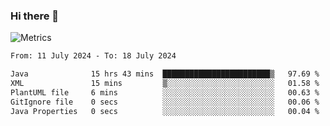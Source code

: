 ### Hi there 👋

![Metrics](https://github.com/radoapx/radoapx/blob/main/github-metrics.svg)

<!--START_SECTION:waka-->

```txt
From: 11 July 2024 - To: 18 July 2024

Java              15 hrs 43 mins  ████████████████████████▒   97.69 %
XML               15 mins         ▒░░░░░░░░░░░░░░░░░░░░░░░░   01.58 %
PlantUML file     6 mins          ░░░░░░░░░░░░░░░░░░░░░░░░░   00.63 %
GitIgnore file    0 secs          ░░░░░░░░░░░░░░░░░░░░░░░░░   00.06 %
Java Properties   0 secs          ░░░░░░░░░░░░░░░░░░░░░░░░░   00.04 %
```

<!--END_SECTION:waka-->

<!--
**radoapx/radoapx** is a ✨ _special_ ✨ repository because its `README.md` (this file) appears on your GitHub profile.

Here are some ideas to get you started:

- 🔭 I’m currently working on ...
- 🌱 I’m currently learning ...
- 👯 I’m looking to collaborate on ...
- 🤔 I’m looking for help with ...
- 💬 Ask me about ...
- 📫 How to reach me: ...
- 😄 Pronouns: ...
- ⚡ Fun fact: ...
-->
